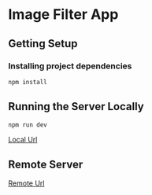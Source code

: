 # Image Filter App

## Getting Setup

### Installing project dependencies

```bash 
npm install 
```

## Running the Server Locally

```bash 
npm run dev 
```
[Local Url](http://localhost:8080/filteredimage?image_url=https://upload.wikimedia.org/wikipedia/commons/b/bd/Golden_tabby_and_white_kitten_n01.jpg)


## Remote Server

[Remote Url](http://image-filter-dev22.us-west-2.elasticbeanstalk.com/filteredimage?image_url=https://upload.wikimedia.org/wikipedia/commons/b/bd/Golden_tabby_and_white_kitten_n01.jpg)

